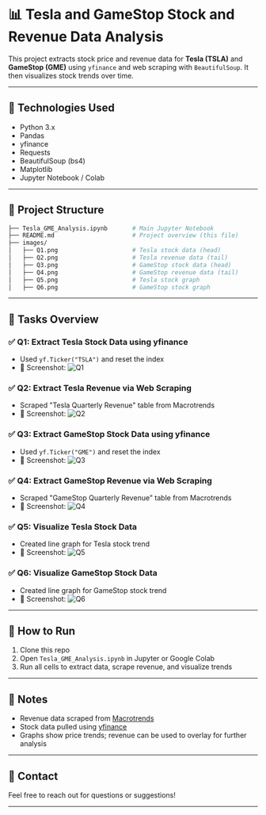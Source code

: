 # 📊 Tesla and GameStop Stock and Revenue Data Analysis

This project extracts stock price and revenue data for **Tesla (TSLA)** and **GameStop (GME)** using `yfinance` and web scraping with `BeautifulSoup`. It then visualizes stock trends over time.

---

## 🔧 Technologies Used
- Python 3.x
- Pandas
- yfinance
- Requests
- BeautifulSoup (bs4)
- Matplotlib
- Jupyter Notebook / Colab

---

## 📂 Project Structure
```bash
├── Tesla_GME_Analysis.ipynb       # Main Jupyter Notebook
├── README.md                      # Project overview (this file)
├── images/
│   ├── Q1.png                     # Tesla stock data (head)
│   ├── Q2.png                     # Tesla revenue data (tail)
│   ├── Q3.png                     # GameStop stock data (head)
│   ├── Q4.png                     # GameStop revenue data (tail)
│   ├── Q5.png                     # Tesla stock graph
│   ├── Q6.png                     # GameStop stock graph
```

---

## 📌 Tasks Overview

### ✅ Q1: Extract Tesla Stock Data using yfinance
- Used `yf.Ticker("TSLA")` and reset the index
- 📸 Screenshot: ![Q1](https://github.com/vikranth8400/Analyzing-Stock-Performance-and-Building-a-Dashboard/blob/c7a9a02be288b9e850fc9d377119f5ce37e99c38/Q1.png)

### ✅ Q2: Extract Tesla Revenue via Web Scraping
- Scraped "Tesla Quarterly Revenue" table from Macrotrends
- 📸 Screenshot: ![Q2](https://github.com/vikranth8400/Analyzing-Stock-Performance-and-Building-a-Dashboard/blob/38a621c124b4b3b342071b77d3f394a89d5740a9/Q2.png
)

### ✅ Q3: Extract GameStop Stock Data using yfinance
- Used `yf.Ticker("GME")` and reset the index
- 📸 Screenshot: ![Q3](https://github.com/vikranth8400/Analyzing-Stock-Performance-and-Building-a-Dashboard/blob/38a621c124b4b3b342071b77d3f394a89d5740a9/Q3.png)

### ✅ Q4: Extract GameStop Revenue via Web Scraping
- Scraped "GameStop Quarterly Revenue" table from Macrotrends
- 📸 Screenshot: ![Q4](https://github.com/vikranth8400/Analyzing-Stock-Performance-and-Building-a-Dashboard/blob/38a621c124b4b3b342071b77d3f394a89d5740a9/Q4.png)

### ✅ Q5: Visualize Tesla Stock Data
- Created line graph for Tesla stock trend
- 📸 Screenshot: ![Q5](https://github.com/vikranth8400/Analyzing-Stock-Performance-and-Building-a-Dashboard/blob/454dbd9452a08d8a0ed82d359c9c70071e865308/Q5.png)

### ✅ Q6: Visualize GameStop Stock Data
- Created line graph for GameStop stock trend
- 📸 Screenshot: ![Q6](https://github.com/vikranth8400/Analyzing-Stock-Performance-and-Building-a-Dashboard/blob/5535ff2733869319962a02b2771a6fd56e7309ed/Q6.png)
---

## 🚀 How to Run
1. Clone this repo
2. Open `Tesla_GME_Analysis.ipynb` in Jupyter or Google Colab
3. Run all cells to extract data, scrape revenue, and visualize trends

---

## 📝 Notes
- Revenue data scraped from [Macrotrends](https://www.macrotrends.net)
- Stock data pulled using [yfinance](https://pypi.org/project/yfinance/)
- Graphs show price trends; revenue can be used to overlay for further analysis

---

## 📧 Contact
Feel free to reach out for questions or suggestions!

---

